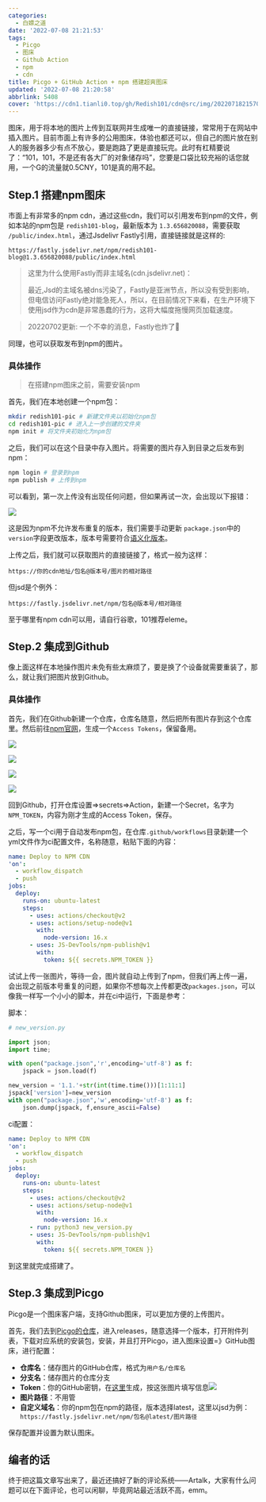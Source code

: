 ```yaml
---
categories:
  - 白嫖之道
date: '2022-07-08 21:21:53'
tags:
  - Picgo
  - 图床
  - Github Action
  - npm
  - cdn
title: Picgo + GitHub Action + npm 搭建超爽图床
updated: '2022-07-08 21:20:58'
abbrlink: 5408
cover: 'https://cdn1.tianli0.top/gh/Redish101/cdn@src/img/20220718215706.png'
---
```

图床，用于将本地的图片上传到互联网并生成唯一的直接链接，常常用于在网站中插入图片。目前市面上有许多的公用图床，体验也都还可以，但自己的图片放在别人的服务器多少有点不放心，要是跑路了更是直接玩完。此时有杠精要说了：“101，101，不是还有各大厂的对象储存吗”，您要是口袋比较充裕的话您就用，一个G的流量就0.5CNY，101是真的用不起。

## Step.1 搭建npm图床

市面上有非常多的npm cdn，通过这些cdn，我们可以引用发布到npm的文件，例如本站的npm包是 `redish101-blog`，最新版本为 `1.3.656820088`，需要获取 `/public/index.html`，通过Jsdelivr Fastly引用，直接链接就是这样的:

```plaintext
https://fastly.jsdelivr.net/npm/redish101-blog@1.3.656820088/public/index.html
```

> 这里为什么使用Fastly而非主域名(cdn.jsdelivr.net)：
>
> 最近,Jsd的主域名被dns污染了，Fastly是亚洲节点，所以没有受到影响，但电信访问Fastly绝对能急死人，所以，在目前情况下来看，在生产环境下使用jsd作为cdn是非常愚蠢的行为，这将大幅度拖慢网页加载速度。

> 20220702更新: 一个不幸的消息，Fastly也炸了🙁

同理，也可以获取发布到npm的图片。

### 具体操作

> 在搭建npm图床之前，需要安装npm

首先，我们在本地创建一个npm包：

```bash
mkdir redish101-pic # 新建文件夹以初始化npm包
cd redish101-pic # 进入上一步创建的文件夹
npm init # 将文件夹初始化为npm包
```

之后，我们可以在这个目录中存入图片。将需要的图片存入到目录之后发布到npm：

```bash
npm login # 登录到npm
npm publish # 上传到npm
```

可以看到，第一次上传没有出现任何问题，但如果再试一次，会出现以下报错：

![](https://cdn1.tianli0.top/gh/Redish101/cdn@src/img/20220703211438.png)

这是因为npm不允许发布重复的版本，我们需要手动更新 `package.json`中的 `version`字段更改版本，版本号需要符合[语义化版本](https://semver.org/lang/zh-CN/)。

上传之后，我们就可以获取图片的直接链接了，格式一般为这样：

```plaintext
https://你的cdn地址/包名@版本号/图片的相对路径
```

但jsd是个例外：

```plaintext
https://fastly.jsdelivr.net/npm/包名@版本号/相对路径
```

至于哪里有npm cdn可以用，请自行谷歌，101推荐eleme。

## Step.2 集成到Github

像上面这样在本地操作图片未免有些太麻烦了，要是换了个设备就需要重装了，那么，就让我们把图片放到Github。

### 具体操作

首先，我们在Github新建一个仓库，仓库名随意，然后把所有图片存到这个仓库里。然后前往[npm官网](https://www.npmjs.com/)，生成一个`Access Tokens`，保留备用。

![](https://cdn1.tianli0.top/gh/Redish101/cdn@src/img/20220707114628.png)

![](https://cdn1.tianli0.top/gh/Redish101/cdn@src/img/20220707114742.png)

![](https://cdn1.tianli0.top/gh/Redish101/cdn@src/img/20220707114931.png)

![](https://cdn1.tianli0.top/gh/Redish101/cdn@src/img/20220707115044.png)

回到Github，打开仓库设置=>secrets=>Action，新建一个Secret，名字为`NPM_TOKEN`，内容为刚才生成的Access Token，保存。

之后，写一个ci用于自动发布npm包，在仓库`.github/workflows`目录新建一个yml文件作为ci配置文件，名称随意，粘贴下面的内容：

```yaml
name: Deploy to NPM CDN
'on':
  - workflow_dispatch
  - push
jobs:
  deploy:
    runs-on: ubuntu-latest
    steps:
      - uses: actions/checkout@v2
      - uses: actions/setup-node@v1
        with:
          node-version: 16.x
      - uses: JS-DevTools/npm-publish@v1
        with:
          token: ${{ secrets.NPM_TOKEN }}
```

试试上传一张图片，等待一会，图片就自动上传到了npm，但我们再上传一遍，会出现之前版本号重复的问题，如果你不想每次上传都更改`packages.json`，可以像我一样写一个小小的脚本，并在ci中运行，下面是参考：

脚本：

```python
# new_version.py

import json;
import time;

with open("package.json",'r',encoding='utf-8') as f:
    jspack = json.load(f)

new_version = '1.1.'+str(int(time.time()))[1:11:1]
jspack['version']=new_version
with open("package.json",'w',encoding='utf-8') as f:
    json.dump(jspack, f,ensure_ascii=False)
```

ci配置：

```yaml
name: Deploy to NPM CDN
'on':
  - workflow_dispatch
  - push
jobs:
  deploy:
    runs-on: ubuntu-latest
    steps:
      - uses: actions/checkout@v2
      - uses: actions/setup-node@v1
        with:
          node-version: 16.x
      - run: python3 new_version.py
      - uses: JS-DevTools/npm-publish@v1
        with:
          token: ${{ secrets.NPM_TOKEN }}

```

到这里就完成搭建了。

## Step.3 集成到Picgo

Picgo是一个图床客户端，支持Github图床，可以更加方便的上传图片。

首先，我们去到[Picgo的仓库](https://github.com/Molunerfinn/PicGo)，进入releases，随意选择一个版本，打开附件列表，下载对应系统的安装包，安装，并且打开Picgo，进入图床设置=》GitHub图床，进行配置：

- **仓库名**：储存图片的GitHub仓库，格式为`用户名/仓库名`
- **分支名**：储存图片的仓库分支
- **Token**：你的GitHub密钥，在[这里](https://github.com/settings/tokens/new)生成，按这张图片填写信息![](https://cdn1.tianli0.top/gh/Redish101/cdn@src/img/20220708210252.png)
- **图片路径**：不用管
- **自定义域名**：你的npm包在npm的路径，版本选择latest，这里以jsd为例：`https://fastly.jsdelivr.net/npm/包名@latest/图片路径`

保存配置并设置为默认图床。

## 编者的话

终于把这篇文章写出来了，最近还搞好了新的评论系统——Artalk，大家有什么问题可以在下面评论，也可以闲聊，毕竟网站最近活跃不高，emm。
